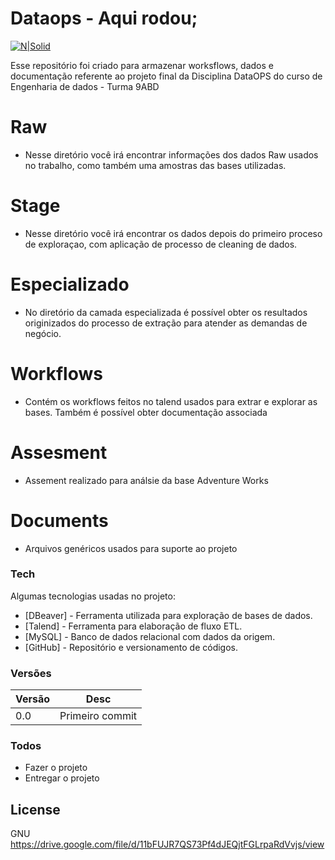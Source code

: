 # Dataops - Aqui rodou;

[![N|Solid](https://media.glassdoor.com/sqll/1149004/fiap-squarelogo-1576755200976.png)](https://www.fiap.com.br/)

Esse repositório foi criado para armazenar worksflows, dados e documentação referente ao projeto final da Disciplina DataOPS do curso de Engenharia de dados - Turma 9ABD

# Raw

  - Nesse diretório você irá encontrar informações dos dados Raw usados no trabalho, como também uma amostras das bases utilizadas.

# Stage

  - Nesse diretório você irá encontrar os dados depois do primeiro proceso de exploraçao, com aplicação de processo de cleaning de dados. 
  
# Especializado

  - No diretório da camada especializada é possível obter os resultados originizados do processo de extração para atender as demandas de negócio.

# Workflows

  - Contém os workflows feitos no talend usados para extrar e explorar as bases. Também é possível obter documentação associada

# Assesment
  - Assement realizado para análsie da base Adventure Works

# Documents

   - Arquivos genéricos usados para suporte ao projeto
  
### Tech

Algumas tecnologias usadas no projeto:

* [DBeaver] - Ferramenta utilizada para exploração de bases de dados.
* [Talend]  - Ferramenta para elaboração de fluxo ETL.
* [MySQL]   - Banco de dados relacional com dados da origem.
* [GitHub]  - Repositório e versionamento de códigos.

### Versões

| Versão | Desc |
| ------ | ------ |
| 0.0    | Primeiro commit |

### Todos

 - Fazer o projeto
 - Entregar o projeto



License
----

GNU
https://drive.google.com/file/d/11bFUJR7QS73Pf4dJEQjtFGLrpaRdVvjs/view
